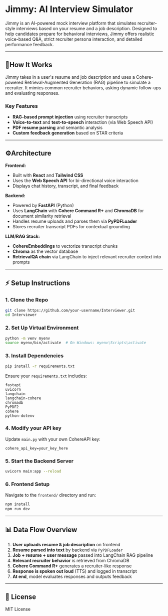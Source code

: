 # Jimmy: AI Interview Simulator

Jimmy is an AI-powered mock interview platform that simulates recruiter-style interviews based on your resume and a job description. Designed to help candidates prepare for behavioral interviews, Jimmy offers realistic voice-based Q&A, strict recruiter persona interaction, and detailed performance feedback.

---

## 🤖How It Works

Jimmy takes in a user's resume and job description and uses a Cohere-powered Retrieval-Augmented Generation (RAG) pipeline to simulate a recruiter. It mimics common recruiter behaviors, asking dynamic follow-ups and evaluating responses.

### Key Features
- **RAG-based prompt injection** using recruiter transcripts
- **Voice-to-text** and **text-to-speech** interaction (via Web Speech API)
- **PDF resume parsing** and semantic analysis
- **Custom feedback generation** based on STAR criteria

---

## ⚙️Architecture

**Frontend:**
- Built with **React** and **Tailwind CSS**
- Uses the **Web Speech API** for bi-directional voice interaction
- Displays chat history, transcript, and final feedback

**Backend:**
- Powered by **FastAPI** (Python)
- Uses **LangChain** with **Cohere Command R+** and **ChromaDB** for document similarity retrieval
- Handles resume uploads and parses them via **PyPDFLoader**
- Stores recruiter transcript PDFs for contextual grounding

**LLM/RAG Stack:**
- **CohereEmbeddings** to vectorize transcript chunks
- **Chroma** as the vector database
- **RetrievalQA chain** via LangChain to inject relevant recruiter context into prompts

---

## ⚡ Setup Instructions

### 1. Clone the Repo
```bash
git clone https://github.com/your-username/Interviewer.git
cd Interviewer
```

### 2. Set Up Virtual Environment
```bash
python -m venv myenv
source myenv/bin/activate  # On Windows: myenv\Scripts\activate
```

### 3. Install Dependencies
```bash
pip install -r requirements.txt
```
Ensure your `requirements.txt` includes:
```
fastapi
uvicorn
langchain
langchain-cohere
chromadb
PyPDF2
cohere
python-dotenv
```

### 4. Modify your API key
Update `main.py` with your own CohereAPI key:
```
cohere_api_key=your_key_here
```

### 5. Start the Backend Server
```bash
uvicorn main:app --reload
```

### 6. Frontend Setup
Navigate to the `frontend/` directory and run:
```bash
npm install
npm run dev
```

---

## 📊 Data Flow Overview

1. **User uploads resume & job description** on frontend
2. **Resume parsed into text** by backend via `PyPDFLoader`
3. **Job + resume + user message** passed into LangChain RAG pipeline
4. **Relevant recruiter behavior** is retrieved from ChromaDB
5. **Cohere Command R+** generates a recruiter-like response
6. **Response is spoken out loud** (TTS) and logged in transcript
7. **At end**, model evaluates responses and outputs feedback

---

## 📍 License
MIT License

